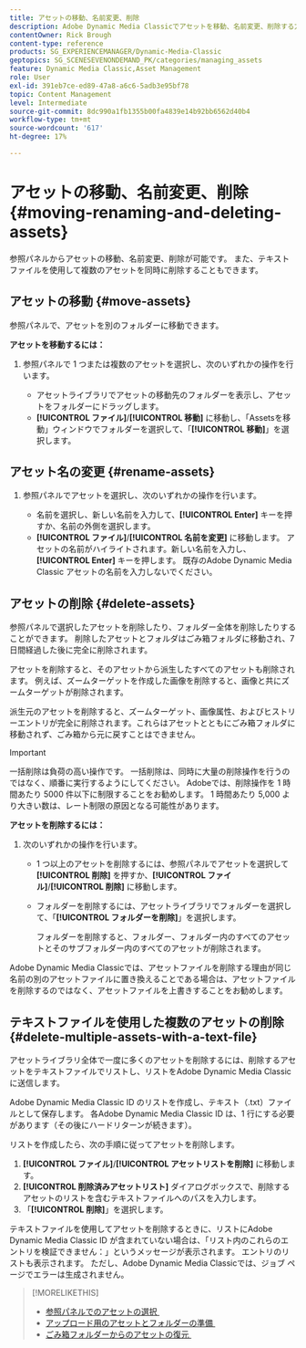 ```yaml
---
title: アセットの移動、名前変更、削除
description: Adobe Dynamic Media Classicでアセットを移動、名前変更、削除する方法について説明します。
contentOwner: Rick Brough
content-type: reference
products: SG_EXPERIENCEMANAGER/Dynamic-Media-Classic
geptopics: SG_SCENESEVENONDEMAND_PK/categories/managing_assets
feature: Dynamic Media Classic,Asset Management
role: User
exl-id: 391eb7ce-ed89-47a8-a6c6-5adb3e95bf78
topic: Content Management
level: Intermediate
source-git-commit: 8dc990a1fb1355b00fa4839e14b92bb6562d40b4
workflow-type: tm+mt
source-wordcount: '617'
ht-degree: 17%

---
```


# アセットの移動、名前変更、削除{#moving-renaming-and-deleting-assets}

参照パネルからアセットの移動、名前変更、削除が可能です。 また、テキストファイルを使用して複数のアセットを同時に削除することもできます。

## アセットの移動 {#move-assets}

参照パネルで、アセットを別のフォルダーに移動できます。

**アセットを移動するには：**

1. 参照パネルで 1 つまたは複数のアセットを選択し、次のいずれかの操作を行います。

   * アセットライブラリでアセットの移動先のフォルダーを表示し、アセットをフォルダーにドラッグします。
   * **[!UICONTROL ファイル]**/**[!UICONTROL 移動]** に移動し、「Assetsを移動」ウィンドウでフォルダーを選択して、「**[!UICONTROL 移動]**」を選択します。

## アセット名の変更 {#rename-assets}

1. 参照パネルでアセットを選択し、次のいずれかの操作を行います。

   * 名前を選択し、新しい名前を入力して、**[!UICONTROL Enter]** キーを押すか、名前の外側を選択します。
   * **[!UICONTROL ファイル]**/**[!UICONTROL 名前を変更]** に移動します。 アセットの名前がハイライトされます。新しい名前を入力し、**[!UICONTROL Enter]** キーを押します。 既存のAdobe Dynamic Media Classic アセットの名前を入力しないでください。

## アセットの削除 {#delete-assets}

参照パネルで選択したアセットを削除したり、フォルダー全体を削除したりすることができます。 削除したアセットとフォルダはごみ箱フォルダに移動され、7 日間経過した後に完全に削除されます。

アセットを削除すると、そのアセットから派生したすべてのアセットも削除されます。 例えば、ズームターゲットを作成した画像を削除すると、画像と共にズームターゲットが削除されます。

派生元のアセットを削除すると、ズームターゲット、画像属性、およびヒストリーエントリが完全に削除されます。これらはアセットとともにごみ箱フォルダに移動されず、ごみ箱から元に戻すことはできません。

>[!IMPORTANT]
>
>一括削除は負荷の高い操作です。 一括削除は、同時に大量の削除操作を行うのではなく、順番に実行するようにしてください。 Adobeでは、削除操作を 1 時間あたり 5000 件以下に制限することをお勧めします。 1 時間あたり 5,000 より大きい数は、レート制限の原因となる可能性があります。

**アセットを削除するには：**

1. 次のいずれかの操作を行います。

   * 1 つ以上のアセットを削除するには、参照パネルでアセットを選択して **[!UICONTROL 削除]** を押すか、**[!UICONTROL ファイル]**/**[!UICONTROL 削除]** に移動します。
   * フォルダーを削除するには、アセットライブラリでフォルダーを選択して、「**[!UICONTROL フォルダーを削除]**」を選択します。

     フォルダーを削除すると、フォルダー、フォルダー内のすべてのアセットとそのサブフォルダー内のすべてのアセットが削除されます。

Adobe Dynamic Media Classicでは、アセットファイルを削除する理由が同じ名前の別のアセットファイルに置き換えることである場合は、アセットファイルを削除するのではなく、アセットファイルを上書きすることをお勧めします。

## テキストファイルを使用した複数のアセットの削除 {#delete-multiple-assets-with-a-text-file}

アセットライブラリ全体で一度に多くのアセットを削除するには、削除するアセットをテキストファイルでリストし、リストをAdobe Dynamic Media Classicに送信します。

Adobe Dynamic Media Classic ID のリストを作成し、テキスト（.txt）ファイルとして保存します。 各Adobe Dynamic Media Classic ID は、1 行にする必要があります（その後にハードリターンが続きます）。

リストを作成したら、次の手順に従ってアセットを削除します。

1. **[!UICONTROL ファイル]**/**[!UICONTROL アセットリストを削除]** に移動します。
1. **[!UICONTROL 削除済みアセットリスト]** ダイアログボックスで、削除するアセットのリストを含むテキストファイルへのパスを入力します。
1. 「**[!UICONTROL 削除]**」を選択します。

テキストファイルを使用してアセットを削除するときに、リストにAdobe Dynamic Media Classic ID が含まれていない場合は、「リスト内のこれらのエントリを検証できません：」というメッセージが表示されます。 エントリのリストも表示されます。 ただし、Adobe Dynamic Media Classicでは、ジョブ ページでエラーは生成されません。

>[!MORELIKETHIS]
>
>* [&#x200B; 参照パネルでのアセットの選択 &#x200B;](selecting-assets-browse-panel.md#selecting_assets_in_the_browse_panel)
>* [&#x200B; アップロード用のアセットとフォルダーの準備 &#x200B;](uploading-files.md#preparing_your_assets_and_folders_for_uploading)
>* [&#x200B; ごみ箱フォルダーからのアセットの復元 &#x200B;](trash-folder.md#restoring_assets_from_the_trash_folder)
